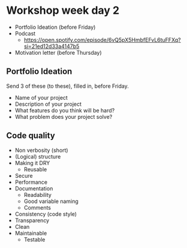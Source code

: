 # Workshop week day 2

- Portfolio Ideation (before Friday)
- Podcast
  - https://open.spotify.com/episode/6vQ5pX5HmbfEFvL6tuFFXq?si=21ed12d33a4147b5
- Motivation letter (before Thursday)

## Portfolio Ideation

Send 3 of these (to these), filled in, before Friday.

- Name of your project
- Description of your project
- What features do you think will be hard?
- What problem does your project solve?

## Code quality

- Non verbosity (short)
- (Logical) structure
- Making it DRY
  - Reusable
- Secure
- Performance
- Documentation
  - Readability
  - Good variable naming
  - Comments
- Consistency (code style)
- Transparency
- Clean
- Maintainable
  - Testable
